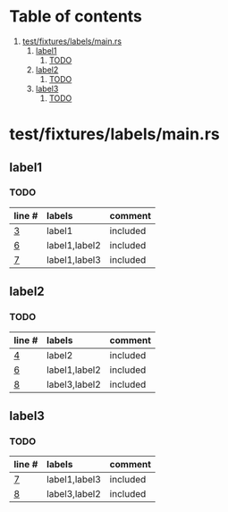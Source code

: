 # Table of contents

1. [test/fixtures/labels/main.rs](#1-0)
   1. [label1](#2-0)
      1. [TODO](#3-0)
   2. [label2](#2-1)
      1. [TODO](#3-0)
   3. [label3](#2-2)
      1. [TODO](#3-0)

# test/fixtures/labels/main.rs<a id="1-0"></a>

## label1<a id="2-0"></a>

### TODO<a id="3-0"></a>

| line # | labels | comment
|:-------|:-------|:-------
| [3](test/fixtures/labels/main.rs#L3) | label1 | included
| [6](test/fixtures/labels/main.rs#L6) | label1,label2 | included
| [7](test/fixtures/labels/main.rs#L7) | label1,label3 | included

## label2<a id="2-1"></a>

### TODO<a id="3-0"></a>

| line # | labels | comment
|:-------|:-------|:-------
| [4](test/fixtures/labels/main.rs#L4) | label2 | included
| [6](test/fixtures/labels/main.rs#L6) | label1,label2 | included
| [8](test/fixtures/labels/main.rs#L8) | label3,label2 | included

## label3<a id="2-2"></a>

### TODO<a id="3-0"></a>

| line # | labels | comment
|:-------|:-------|:-------
| [7](test/fixtures/labels/main.rs#L7) | label1,label3 | included
| [8](test/fixtures/labels/main.rs#L8) | label3,label2 | included
